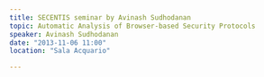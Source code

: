 ```yaml
---
title: SECENTIS seminar by Avinash Sudhodanan
topic: Automatic Analysis of Browser-based Security Protocols
speaker: Avinash Sudhodanan
date: "2013-11-06 11:00"
location: "Sala Acquario"

---
```

